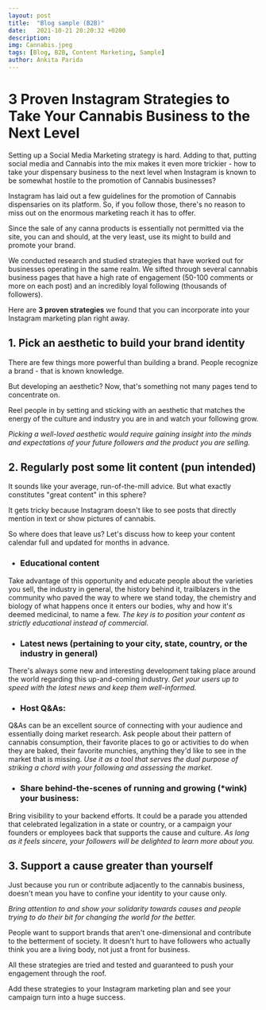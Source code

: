 ```yaml
---
layout: post
title:  "Blog sample (B2B)"
date:   2021-10-21 20:20:32 +0200
description: 
img: Cannabis.jpeg
tags: [Blog, B2B, Content Marketing, Sample]
author: Ankita Parida
---
```

# 3 Proven Instagram Strategies to Take Your Cannabis Business to the Next Level
Setting up a Social Media Marketing strategy is hard. 
Adding to that, putting social media and Cannabis into the mix makes it even more trickier - how to take your dispensary business to the next level when Instagram is known to be somewhat hostile to the promotion of Cannabis businesses?

Instagram has laid out a few guidelines for the promotion of Cannabis dispensaries on its platform. So, if you follow those, there's no reason to miss out on the enormous marketing reach it has to offer. 

Since the sale of any canna products is essentially not permitted via the site, you can and should, at the very least, use its might to build and promote your brand. 

We conducted research and studied strategies that have worked out for businesses operating in the same realm. We sifted through several cannabis business pages that have a high rate of engagement (50-100 comments or more on each post) and an incredibly loyal following (thousands of followers). 

Here are <b>3 proven strategies</b> we found that you can incorporate into your Instagram marketing plan right away.

## 1. Pick an aesthetic to build your brand identity
There are few things more powerful than building a brand. People recognize a brand - that is known knowledge. 

But developing an aesthetic? Now, that's something not many pages tend to concentrate on. 

Reel people in by setting and sticking with an aesthetic that matches the energy of the culture and industry you are in and watch your following grow.

*Picking a well-loved aesthetic would require gaining insight into the minds and expectations of your future followers and the product you are selling.*

## 2. Regularly post some lit content (pun intended) 
It sounds like your average, run-of-the-mill advice.  But what exactly constitutes "great content" in this sphere? 

It gets tricky because Instagram doesn't like to see posts that directly mention in text or show pictures of cannabis. 

So where does that leave us? Let's discuss how to keep your content calendar full and updated for months in advance. 

- ### Educational content
Take advantage of this opportunity and educate people about the varieties you sell, the industry in general, the history behind it, trailblazers in the community who paved the way to where we stand today, the chemistry and biology of what happens once it enters our bodies, why and how it's deemed medicinal, to name a few.
*The key is to position your content as strictly educational instead of commercial.*

- ### Latest news (pertaining to your city, state, country, or the industry in general)
There's always some new and interesting development taking place around the world regarding this up-and-coming industry. 
*Get your users up to speed with the latest news and keep them well-informed.*

- ### Host Q&As: 
Q&As can be an excellent source of connecting with your audience and essentially doing market research. 
Ask people about their pattern of cannabis consumption, their favorite places to go or activities to do when they are baked, their favorite munchies, anything they'd like to see in the market that is missing.
*Use it as a tool that serves the dual purpose of striking a chord with your following and assessing the market.*


- ### Share behind-the-scenes of running and growing (\*wink) your business: 
Bring visibility to your backend efforts. It could be a parade you attended that celebrated legalization in a state or country, or a campaign your founders or employees back that supports the cause and culture. 
*As long as it feels sincere, your followers will be delighted to learn more about you.*

## 3. Support a cause greater than yourself
Just because you run or contribute adjacently to the cannabis business, doesn't mean you have to confine your identity to your cause only. 

*Bring attention to and show your solidarity towards causes and people trying to do their bit for changing the world for the better.* 

People want to support brands that aren't one-dimensional and contribute to the betterment of society. It doesn't hurt to have followers who actually think you are a living body, not just a front for business.

All these strategies are tried and tested and guaranteed to push your engagement through the roof. 

Add these strategies to your Instagram marketing plan and see your campaign turn into a huge success.



